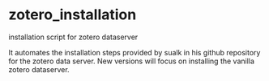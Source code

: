 zotero_installation
===================

installation script for zotero dataserver

It automates the installation steps provided by sualk in his github repository for the zotero data server. New versions will focus on installing the vanilla zotero dataserver.

